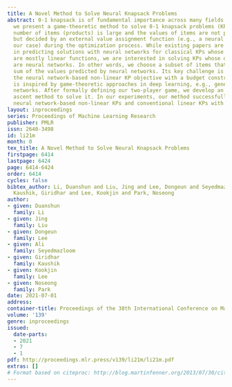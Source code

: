 ```yaml
---
title: A Novel Method to Solve Neural Knapsack Problems
abstract: 0-1 knapsack is of fundamental importance across many fields. In this paper,
  we present a game-theoretic method to solve 0-1 knapsack problems (KPs) where the
  number of items (products) is large and the values of items are not predetermined
  but decided by an external value assignment function (e.g., a neural network in
  our case) during the optimization process. While existing papers are interested
  in predicting solutions with neural networks for classical KPs whose objective functions
  are mostly linear functions, we are interested in solving KPs whose objective functions
  are neural networks. In other words, we choose a subset of items that maximize the
  sum of the values predicted by neural networks. Its key challenge is how to optimize
  the neural network-based non-linear KP objective with a budget constraint. Our solution
  is inspired by game-theoretic approaches in deep learning, e.g., generative adversarial
  networks. After formally defining our two-player game, we develop an adaptive gradient
  ascent method to solve it. In our experiments, our method successfully solves two
  neural network-based non-linear KPs and conventional linear KPs with 1 million items.
layout: inproceedings
series: Proceedings of Machine Learning Research
publisher: PMLR
issn: 2640-3498
id: li21m
month: 0
tex_title: A Novel Method to Solve Neural Knapsack Problems
firstpage: 6414
lastpage: 6424
page: 6414-6424
order: 6414
cycles: false
bibtex_author: Li, Duanshun and Liu, Jing and Lee, Dongeun and Seyedmazloom, Ali and
  Kaushik, Giridhar and Lee, Kookjin and Park, Noseong
author:
- given: Duanshun
  family: Li
- given: Jing
  family: Liu
- given: Dongeun
  family: Lee
- given: Ali
  family: Seyedmazloom
- given: Giridhar
  family: Kaushik
- given: Kookjin
  family: Lee
- given: Noseong
  family: Park
date: 2021-07-01
address:
container-title: Proceedings of the 38th International Conference on Machine Learning
volume: '139'
genre: inproceedings
issued:
  date-parts:
  - 2021
  - 7
  - 1
pdf: http://proceedings.mlr.press/v139/li21m/li21m.pdf
extras: []
# Format based on citeproc: http://blog.martinfenner.org/2013/07/30/citeproc-yaml-for-bibliographies/
---
```

